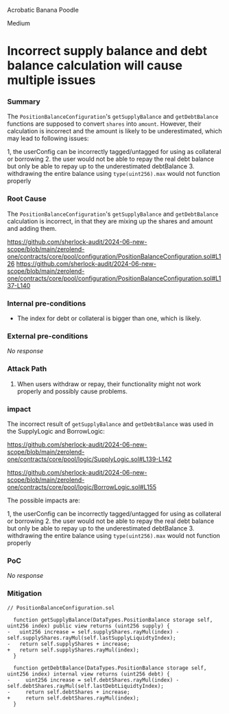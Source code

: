Acrobatic Banana Poodle

Medium

# Incorrect supply balance and debt balance calculation will cause multiple issues

### Summary

The `PositionBalanceConfiguration`'s `getSupplyBalance` and `getDebtBalance` functions are supposed to convert `shares` into `amount`. However, their calculation is incorrect and the amount is likely to be underestimated, which may lead to following issues:

1, the userConfig can be incorrectly tagged/untagged for using as collateral or borrowing
2. the user would not be able to repay the real debt balance but only be able to repay up to the underestimated debtBalance
3. withdrawing the entire balance using `type(uint256).max` would not function properly

### Root Cause

The `PositionBalanceConfiguration`'s `getSupplyBalance` and `getDebtBalance` calculation is incorrect, in that they are mixing up the shares and amount and adding them.

https://github.com/sherlock-audit/2024-06-new-scope/blob/main/zerolend-one/contracts/core/pool/configuration/PositionBalanceConfiguration.sol#L126
https://github.com/sherlock-audit/2024-06-new-scope/blob/main/zerolend-one/contracts/core/pool/configuration/PositionBalanceConfiguration.sol#L137-L140

### Internal pre-conditions

- The index for debt or collateral is bigger than one, which is likely.

### External pre-conditions

_No response_

### Attack Path

1. When users withdraw or repay, their functionality might not work properly and possibly cause problems.

### impact

The incorrect result of `getSupplyBalance` and `getDebtBalance` was used in the SupplyLogic and BorrowLogic:

https://github.com/sherlock-audit/2024-06-new-scope/blob/main/zerolend-one/contracts/core/pool/logic/SupplyLogic.sol#L139-L142

https://github.com/sherlock-audit/2024-06-new-scope/blob/main/zerolend-one/contracts/core/pool/logic/BorrowLogic.sol#L155

The possible impacts are:

1, the userConfig can be incorrectly tagged/untagged for using as collateral or borrowing
2. the user would not be able to repay the real debt balance but only be able to repay up to the underestimated debtBalance
3. withdrawing the entire balance using `type(uint256).max` would not function properly

### PoC

_No response_

### Mitigation

```solidity
// PositionBalanceConfiguration.sol

  function getSupplyBalance(DataTypes.PositionBalance storage self, uint256 index) public view returns (uint256 supply) {
-   uint256 increase = self.supplyShares.rayMul(index) - self.supplyShares.rayMul(self.lastSupplyLiquidtyIndex);
-   return self.supplyShares + increase;
+   return self.supplyShares.rayMul(index);
  }

  function getDebtBalance(DataTypes.PositionBalance storage self, uint256 index) internal view returns (uint256 debt) {
-     uint256 increase = self.debtShares.rayMul(index) - self.debtShares.rayMul(self.lastDebtLiquidtyIndex);
-     return self.debtShares + increase;
+     return self.debtShares.rayMul(index);
  }
```


